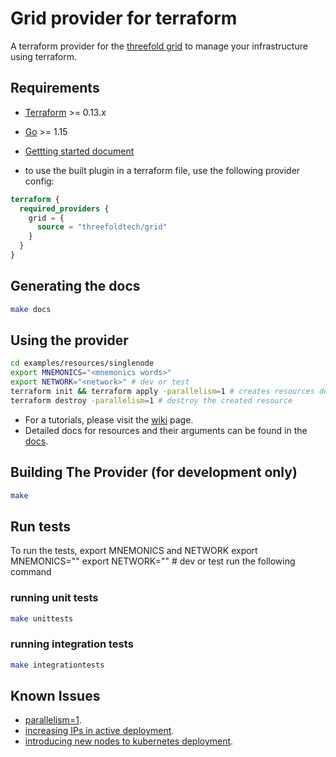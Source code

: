 # Grid provider for terraform

A terraform provider for the [threefold grid](https://threefold.io) to manage your infrastructure using terraform.

## Requirements

- [Terraform](https://www.terraform.io/downloads.html) >= 0.13.x
- [Go](https://golang.org/doc/install) >= 1.15
- [Gettting started document](https://library.threefold.me/info/manual/#/manual3_iac/grid3_terraform/manual__grid3_terraform_home)

- to use the built plugin in a terraform file, use the following provider config:

```terraform
terraform {
  required_providers {
    grid = {
      source = "threefoldtech/grid"
    }
  }
}
```






## Generating the docs

```bash
make docs
```

## Using the provider

```bash
cd examples/resources/singlenode
export MNEMONICS="<mnemonics words>"
export NETWORK="<network>" # dev or test
terraform init && terraform apply -parallelism=1 # creates resources defined in main.tf
terraform destroy -parallelism=1 # destroy the created resource
```

- For a tutorials, please visit the [wiki](https://library.threefold.me/info/manual/#/manual3_iac/grid3_terraform/manual__grid3_terraform_home) page.
- Detailed docs for resources and their arguments can be found in the [docs](docs).

## Building The Provider (for development only)

```bash
make
```

## Run tests

To run the tests, export MNEMONICS and NETWORK
export MNEMONICS="<mnemonics words>"
export NETWORK="<network>" # dev or test
run the following command

### running unit tests

```bash
make unittests
```

### running integration tests

```bash
make integrationtests
```

## Known Issues

- [parallelism=1](https://github.com/threefoldtech/terraform-provider-grid/issues/12).
- [increasing IPs in active deployment](https://github.com/threefoldtech/terraform-provider-grid/issues/15).
- [introducing new nodes to kubernetes deployment](https://github.com/threefoldtech/terraform-provider-grid/issues/13).
